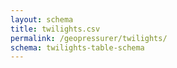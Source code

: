 ```yaml
---
layout: schema
title: twilights.csv
permalink: /geopressurer/twilights/
schema: twilights-table-schema
---
```

